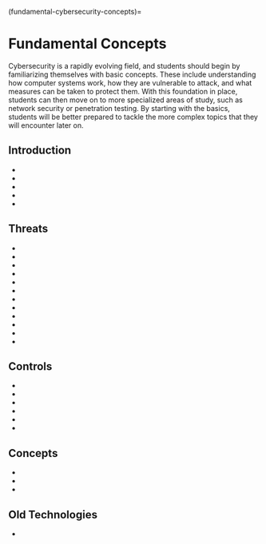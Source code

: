 (fundamental-cybersecurity-concepts)=
# Fundamental Concepts

Cybersecurity is a rapidly evolving field, and students should begin by familiarizing themselves with basic concepts. These include understanding how computer systems work, how they are vulnerable to attack, and what measures can be taken to protect them. With this foundation in place, students can then move on to more specialized areas of study, such as network security or penetration testing. By starting with the basics, students will be better prepared to tackle the more complex topics that they will encounter later on.

## Introduction

* [](cybersecurity-for-pre-beginners)
* [](a-short-introduction-to-the-major-cyber-disciplines)
* [](your-business-information-system-complete-and-secure)
* [](social-engineering-basic-principals-attacks-phases-and-prevention)
* [](dont-be-bait-for-phishing-attacks)

## Threats

* [](learn-about-the-different-ways-malware-can-infect-your-system)
* [](understand-the-different-types-of-cyber-threats)
* [](understand-the-different-types-of-hackers)
* [](threat-actors-in-cyberspace)
* [](ransomware-security-against-extortion)
* [](be-malware-aware-what-are-the-different-types-of-malware)
* [](dont-let-a-dos-attack-take-you-down)
* [](watch-out-for-these-visual-signs-of-a-malware-infection)
* [](be-aware-of-person-in-the-middle-attacks-and-take-steps-to-prevent-them)
* [](be-botnet-and-zombie-aware-for-a-safer-internet)
* [](stay-protected-from-bluetooth-threats)
* [](keep-your-data-safe-encrypt-your-wireless-devices)

## Controls

* [](safeguard-your-data-by-implementing-different-cyber-security-controls)
* [](data-loss-prevention-keep-your-data-safe-part-1)
* [](data-loss-prevention-keep-your-data-safe-part-2)
* [](protect-your-organization-by-learning-common-cyber-attack-classifications)
* [](stop-cyberattacks-before-they-start-with-an-intrusion-detection-system)
* [](how-do-intrusion-detection-systems-work)

## Concepts

* [](cia-triad)
* [](cyber-kill-chain-protect-your-system-by-understanding-the-attackers-methods)
* [](the-three-a-s-of-security-authentication-authorization-and-accounting)

## Old Technologies

* [](don-t-let-a-corrupt-bios-ruin-your-computer-bios-security-helps-keep-your-computer-safe)